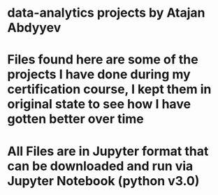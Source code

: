 # data-analytics projects by Atajan Abdyyev
# Files found here are some of the projects I have done during my certification course, I kept them in original state to see how I have gotten better over time
# All Files are in Jupyter format that can be downloaded and run via Jupyter Notebook (python v3.0)
